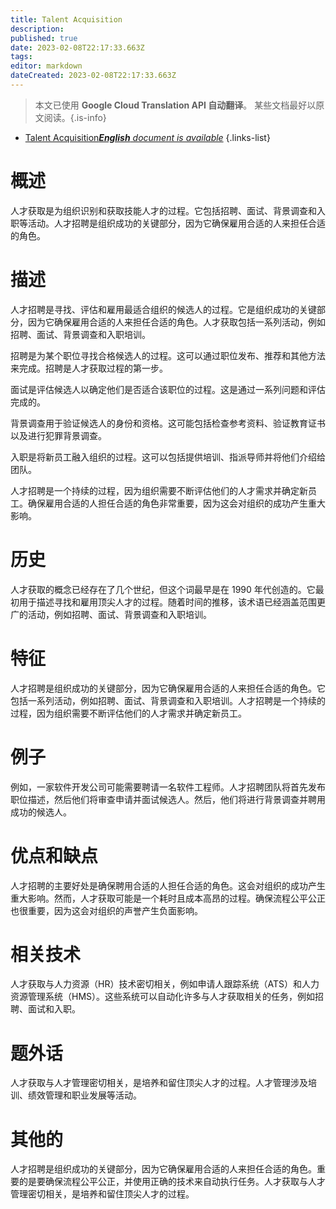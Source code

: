 ```yaml
---
title: Talent Acquisition
description: 
published: true
date: 2023-02-08T22:17:33.663Z
tags: 
editor: markdown
dateCreated: 2023-02-08T22:17:33.663Z
---
```


> 本文已使用 **Google Cloud Translation API 自动翻译**。
某些文档最好以原文阅读。{.is-info}



- [Talent Acquisition***English** document is available*](/en/Knowledge-base/Dictionary/talent-acquisition)
{.links-list}


# 概述
人才获取是为组织识别和获取技能人才的过程。它包括招聘、面试、背景调查和入职等活动。人才招聘是组织成功的关键部分，因为它确保雇用合适的人来担任合适的角色。

# 描述
人才招聘是寻找、评估和雇用最适合组织的候选人的过程。它是组织成功的关键部分，因为它确保雇用合适的人来担任合适的角色。人才获取包括一系列活动，例如招聘、面试、背景调查和入职培训。

招聘是为某个职位寻找合格候选人的过程。这可以通过职位发布、推荐和其他方法来完成。招聘是人才获取过程的第一步。

面试是评估候选人以确定他们是否适合该职位的过程。这是通过一系列问题和评估完成的。

背景调查用于验证候选人的身份和资格。这可能包括检查参考资料、验证教育证书以及进行犯罪背景调查。

入职是将新员工融入组织的过程。这可以包括提供培训、指派导师并将他们介绍给团队。

人才招聘是一个持续的过程，因为组织需要不断评估他们的人才需求并确定新员工。确保雇用合适的人担任合适的角色非常重要，因为这会对组织的成功产生重大影响。

# 历史
人才获取的概念已经存在了几个世纪，但这个词最早是在 1990 年代创造的。它最初用于描述寻找和雇用顶尖人才的过程。随着时间的推移，该术语已经涵盖范围更广的活动，例如招聘、面试、背景调查和入职培训。

# 特征
人才招聘是组织成功的关键部分，因为它确保雇用合适的人来担任合适的角色。它包括一系列活动，例如招聘、面试、背景调查和入职培训。人才招聘是一个持续的过程，因为组织需要不断评估他们的人才需求并确定新员工。

# 例子
例如，一家软件开发公司可能需要聘请一名软件工程师。人才招聘团队将首先发布职位描述，然后他们将审查申请并面试候选人。然后，他们将进行背景调查并聘用成功的候选人。

# 优点和缺点
人才招聘的主要好处是确保聘用合适的人担任合适的角色。这会对组织的成功产生重大影响。然而，人才获取可能是一个耗时且成本高昂的过程。确保流程公平公正也很重要，因为这会对组织的声誉产生负面影响。

# 相关技术
人才获取与人力资源（HR）技术密切相关，例如申请人跟踪系统（ATS）和人力资源管理系统（HMS）。这些系统可以自动化许多与人才获取相关的任务，例如招聘、面试和入职。

# 题外话
人才获取与人才管理密切相关，是培养和留住顶尖人才的过程。人才管理涉及培训、绩效管理和职业发展等活动。

# 其他的
人才招聘是组织成功的关键部分，因为它确保雇用合适的人来担任合适的角色。重要的是要确保流程公平公正，并使用正确的技术来自动执行任务。人才获取与人才管理密切相关，是培养和留住顶尖人才的过程。